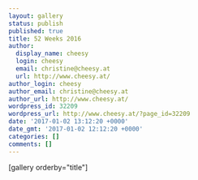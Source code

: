 ```yaml
---
layout: gallery
status: publish
published: true
title: 52 Weeks 2016
author:
  display_name: cheesy
  login: cheesy
  email: christine@cheesy.at
  url: http://www.cheesy.at/
author_login: cheesy
author_email: christine@cheesy.at
author_url: http://www.cheesy.at/
wordpress_id: 32209
wordpress_url: http://www.cheesy.at/?page_id=32209
date: '2017-01-02 13:12:20 +0000'
date_gmt: '2017-01-02 12:12:20 +0000'
categories: []
comments: []
---
```

[gallery orderby="title"]
